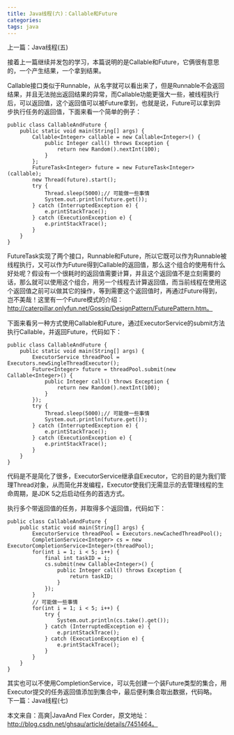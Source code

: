 ```yaml
---
title: Java线程(六)：Callable和Future
categories: 
tags: java
---
```

上一篇：Java线程(五)

接着上一篇继续并发包的学习，本篇说明的是Callable和Future，它俩很有意思的，一个产生结果，一个拿到结果。

Callable接口类似于Runnable，从名字就可以看出来了，但是Runnable不会返回结果，并且无法抛出返回结果的异常，而Callable功能更强大一些，被线程执行后，可以返回值，这个返回值可以被Future拿到，也就是说，Future可以拿到异步执行任务的返回值，下面来看一个简单的例子：

    
    
    public class CallableAndFuture {
    	public static void main(String[] args) {
    		Callable<Integer> callable = new Callable<Integer>() {
    			public Integer call() throws Exception {
    				return new Random().nextInt(100);
    			}
    		};
    		FutureTask<Integer> future = new FutureTask<Integer>(callable);
    		new Thread(future).start();
    		try {
    			Thread.sleep(5000);// 可能做一些事情
    			System.out.println(future.get());
    		} catch (InterruptedException e) {
    			e.printStackTrace();
    		} catch (ExecutionException e) {
    			e.printStackTrace();
    		}
    	}
    }

FutureTask实现了两个接口，Runnable和Future，所以它既可以作为Runnable被线程执行，又可以作为Future得到Callable的返回值，那么这个组合的使用有什么好处呢？假设有一个很耗时的返回值需要计算，并且这个返回值不是立刻需要的话，那么就可以使用这个组合，用另一个线程去计算返回值，而当前线程在使用这个返回值之前可以做其它的操作，等到需要这个返回值时，再通过Future得到，岂不美哉！这里有一个Future模式的介绍：
http://caterpillar.onlyfun.net/Gossip/DesignPattern/FuturePattern.htm。

下面来看另一种方式使用Callable和Future，通过ExecutorService的submit方法执行Callable，并返回Future，代码如下：

    
    
    public class CallableAndFuture {
    	public static void main(String[] args) {
    		ExecutorService threadPool = Executors.newSingleThreadExecutor();
    		Future<Integer> future = threadPool.submit(new Callable<Integer>() {
    			public Integer call() throws Exception {
    				return new Random().nextInt(100);
    			}
    		});
    		try {
    			Thread.sleep(5000);// 可能做一些事情
    			System.out.println(future.get());
    		} catch (InterruptedException e) {
    			e.printStackTrace();
    		} catch (ExecutionException e) {
    			e.printStackTrace();
    		}
    	}
    }
    

代码是不是简化了很多，ExecutorService继承自Executor，它的目的是为我们管理Thread对象，从而简化并发编程，Executor使我们无需显示的去管理线程的生命周期，是JDK
5之后启动任务的首选方式。

执行多个带返回值的任务，并取得多个返回值，代码如下：

    
    
    public class CallableAndFuture {
    	public static void main(String[] args) {
    		ExecutorService threadPool = Executors.newCachedThreadPool();
    		CompletionService<Integer> cs = new ExecutorCompletionService<Integer>(threadPool);
    		for(int i = 1; i < 5; i++) {
    			final int taskID = i;
    			cs.submit(new Callable<Integer>() {
    				public Integer call() throws Exception {
    					return taskID;
    				}
    			});
    		}
    		// 可能做一些事情
    		for(int i = 1; i < 5; i++) {
    			try {
    				System.out.println(cs.take().get());
    			} catch (InterruptedException e) {
    				e.printStackTrace();
    			} catch (ExecutionException e) {
    				e.printStackTrace();
    			}
    		}
    	}
    }  

其实也可以不使用CompletionService，可以先创建一个装Future类型的集合，用Executor提交的任务返回值添加到集合中，最后便利集合取出数据，代码略。  
下一篇：Java线程(七)

本文来自：高爽|JavaAnd Flex
Corder，原文地址：http://blog.csdn.net/ghsau/article/details/7451464。

